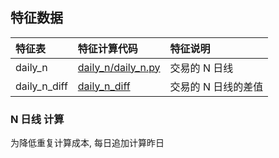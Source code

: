 ## 特征数据



| 特征表          | 特征计算代码                                       | 特征说明        |  
|:-------------|:---------------------------------------------|:------------|  
| daily_n      | [daily_n/daily_n.py](daily_n/daily_n.py)     | 交易的 N 日线    |  
| daily_n_diff | [daily_n_diff](../forecasting/features/daily_n_diff/daily_n_diff.py) | 交易的 N 日线的差值 |  





### N 日线 计算


为降低重复计算成本, 每日追加计算昨日



